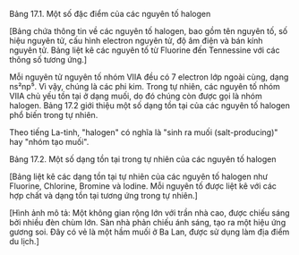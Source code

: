 Bảng 17.1. Một số đặc điểm của các nguyên tố halogen

[Bảng chứa thông tin về các nguyên tố halogen, bao gồm tên nguyên tố, số hiệu nguyên tử, cấu hình electron nguyên tử, độ âm điện và bán kính nguyên tử. Bảng liệt kê các nguyên tố từ Fluorine đến Tennessine với các thông số tương ứng.]

Mỗi nguyên tử nguyên tố nhóm VIIA đều có 7 electron lớp ngoài cùng, dạng ns²np⁵. Vì vậy, chúng là các phi kim. Trong tự nhiên, các nguyên tố nhóm VIIA chủ yếu tồn tại ở dạng muối, do đó chúng còn được gọi là nhóm halogen. Bảng 17.2 giới thiệu một số dạng tồn tại của các nguyên tố halogen phổ biến trong tự nhiên.

Theo tiếng La-tinh, "halogen" có nghĩa là "sinh ra muối (salt-producing)" hay "nhóm tạo muối".

Bảng 17.2. Một số dạng tồn tại trong tự nhiên của các nguyên tố halogen

[Bảng liệt kê các dạng tồn tại tự nhiên của các nguyên tố halogen như Fluorine, Chlorine, Bromine và Iodine. Mỗi nguyên tố được liệt kê với các hợp chất và dạng tồn tại tương ứng trong tự nhiên.]

[Hình ảnh mô tả: Một không gian rộng lớn với trần nhà cao, được chiếu sáng bởi nhiều đèn chùm lớn. Sàn nhà phản chiếu ánh sáng, tạo ra một hiệu ứng gương soi. Đây có vẻ là một hầm muối ở Ba Lan, được sử dụng làm địa điểm du lịch.]